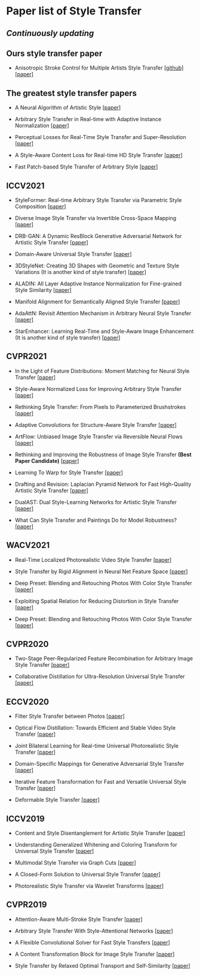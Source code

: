 # Paper list of Style Transfer
## ***Continuously updating***

## Ours style transfer paper
- Anisotropic Stroke Control for Multiple Artists Style Transfer
[[github]](https://github.com/neuralchen/ASMAGAN) [[paper]](https://arxiv.org/abs/2010.08175)

## The greatest style transfer papers
- A Neural Algorithm of Artistic Style
[[paper]](https://arxiv.org/pdf/1508.06576.pdf)

- Arbitrary Style Transfer in Real-time with Adaptive Instance Normalization
[[paper]](https://arxiv.org/pdf/1703.06868.pdf)

- Perceptual Losses for Real-Time Style Transfer and Super-Resolution
[[paper]](https://arxiv.org/pdf/1603.08155.pdf)

- A Style-Aware Content Loss for Real-time HD Style Transfer
[[paper]](https://openaccess.thecvf.com/content_ECCV_2018/papers/Artsiom_Sanakoyeu_A_Style-aware_Content_ECCV_2018_paper.pdf)

- Fast Patch-based Style Transfer of Arbitrary Style
[[paper]](https://arxiv.org/pdf/1612.04337.pdf)

## ICCV2021
- StyleFormer: Real-time Arbitrary Style Transfer via Parametric Style Composition
[[paper]](https://openaccess.thecvf.com/content/ICCV2021/papers/Wu_StyleFormer_Real-Time_Arbitrary_Style_Transfer_via_Parametric_Style_Composition_ICCV_2021_paper.pdf)

- Diverse Image Style Transfer via Invertible Cross-Space Mapping
[[paper]](https://openaccess.thecvf.com/content/ICCV2021/papers/Chen_Diverse_Image_Style_Transfer_via_Invertible_Cross-Space_Mapping_ICCV_2021_paper.pdf)

- DRB-GAN: A Dynamic ResBlock Generative Adversarial Network for Artistic Style Transfer
[[paper]](https://openaccess.thecvf.com/content/ICCV2021/papers/Xu_DRB-GAN_A_Dynamic_ResBlock_Generative_Adversarial_Network_for_Artistic_Style_ICCV_2021_paper.pdf)

- Domain-Aware Universal Style Transfer
[[paper]](https://openaccess.thecvf.com/content/ICCV2021/papers/Hong_Domain-Aware_Universal_Style_Transfer_ICCV_2021_paper.pdf)

- 3DStyleNet: Creating 3D Shapes with Geometric and Texture Style Variations (It is another kind of style transfer)
[[paper]](https://openaccess.thecvf.com/content/ICCV2021/papers/Yin_3DStyleNet_Creating_3D_Shapes_With_Geometric_and_Texture_Style_Variations_ICCV_2021_paper.pdf)

- ALADIN: All Layer Adaptive Instance Normalization for Fine-grained Style Similarity
[[paper]](https://openaccess.thecvf.com/content/ICCV2021/papers/Ruta_ALADIN_All_Layer_Adaptive_Instance_Normalization_for_Fine-Grained_Style_Similarity_ICCV_2021_paper.pdf)

- Manifold Alignment for Semantically Aligned Style Transfer
[[paper]](https://openaccess.thecvf.com/content/ICCV2021/papers/Huo_Manifold_Alignment_for_Semantically_Aligned_Style_Transfer_ICCV_2021_paper.pdf)

- AdaAttN: Revisit Attention Mechanism in Arbitrary Neural Style Transfer
[[paper]](https://openaccess.thecvf.com/content/ICCV2021/papers/Liu_AdaAttN_Revisit_Attention_Mechanism_in_Arbitrary_Neural_Style_Transfer_ICCV_2021_paper.pdf)

- StarEnhancer: Learning Real-Time and Style-Aware Image Enhancement (It is another kind of style transfer)
[[paper]](https://openaccess.thecvf.com/content/ICCV2021/papers/Song_StarEnhancer_Learning_Real-Time_and_Style-Aware_Image_Enhancement_ICCV_2021_paper.pdf)

## CVPR2021
- In the Light of Feature Distributions: Moment Matching for Neural Style Transfer
[[paper]](https://openaccess.thecvf.com/content/CVPR2021/html/Kalischek_In_the_Light_of_Feature_Distributions_Moment_Matching_for_Neural_CVPR_2021_paper.html)

- Style-Aware Normalized Loss for Improving Arbitrary Style Transfer
[[paper]](https://openaccess.thecvf.com/content/CVPR2021/html/Cheng_Style-Aware_Normalized_Loss_for_Improving_Arbitrary_Style_Transfer_CVPR_2021_paper.html)

- Rethinking Style Transfer: From Pixels to Parameterized Brushstrokes
[[paper]](https://openaccess.thecvf.com/content/CVPR2021/html/Kotovenko_Rethinking_Style_Transfer_From_Pixels_to_Parameterized_Brushstrokes_CVPR_2021_paper.html)

- Adaptive Convolutions for Structure-Aware Style Transfer
[[paper]](https://openaccess.thecvf.com/content/CVPR2021/html/Chandran_Adaptive_Convolutions_for_Structure-Aware_Style_Transfer_CVPR_2021_paper.html)

- ArtFlow: Unbiased Image Style Transfer via Reversible Neural Flows
[[paper]](https://openaccess.thecvf.com/content/CVPR2021/html/An_ArtFlow_Unbiased_Image_Style_Transfer_via_Reversible_Neural_Flows_CVPR_2021_paper.html)

- Rethinking and Improving the Robustness of Image Style Transfer **(Best Paper Candidate)**
[[paper]](https://openaccess.thecvf.com/content/CVPR2021/html/Wang_Rethinking_and_Improving_the_Robustness_of_Image_Style_Transfer_CVPR_2021_paper.html)

- Learning To Warp for Style Transfer
[[paper]](https://openaccess.thecvf.com/content/CVPR2021/html/Liu_Learning_To_Warp_for_Style_Transfer_CVPR_2021_paper.html)

- Drafting and Revision: Laplacian Pyramid Network for Fast High-Quality Artistic Style Transfer
[[paper]](https://openaccess.thecvf.com/content/CVPR2021/html/Lin_Drafting_and_Revision_Laplacian_Pyramid_Network_for_Fast_High-Quality_Artistic_CVPR_2021_paper.html)

- DualAST: Dual Style-Learning Networks for Artistic Style Transfer
[[paper]](https://openaccess.thecvf.com/content/CVPR2021/html/Chen_DualAST_Dual_Style-Learning_Networks_for_Artistic_Style_Transfer_CVPR_2021_paper.html)

- What Can Style Transfer and Paintings Do for Model Robustness?
[[paper]](https://openaccess.thecvf.com/content/CVPR2021/html/Lin_What_Can_Style_Transfer_and_Paintings_Do_for_Model_Robustness_CVPR_2021_paper.html)

## WACV2021
- Real-Time Localized Photorealistic Video Style Transfer
[[paper]](https://openaccess.thecvf.com/content/WACV2021/html/Xia_Real-Time_Localized_Photorealistic_Video_Style_Transfer_WACV_2021_paper.html)

- Style Transfer by Rigid Alignment in Neural Net Feature Space
[[paper]](https://openaccess.thecvf.com/content/WACV2021/html/Hada_Style_Transfer_by_Rigid_Alignment_in_Neural_Net_Feature_Space_WACV_2021_paper.html)

- Deep Preset: Blending and Retouching Photos With Color Style Transfer
[[paper]](https://openaccess.thecvf.com/content/WACV2021/html/Ho_Deep_Preset_Blending_and_Retouching_Photos_With_Color_Style_Transfer_WACV_2021_paper.html)

- Exploiting Spatial Relation for Reducing Distortion in Style Transfer
[[paper]](https://openaccess.thecvf.com/content/WACV2021/html/Chang_Exploiting_Spatial_Relation_for_Reducing_Distortion_in_Style_Transfer_WACV_2021_paper.html)

- Deep Preset: Blending and Retouching Photos With Color Style Transfer
[[paper]](https://openaccess.thecvf.com/content/WACV2021/html/Ho_Deep_Preset_Blending_and_Retouching_Photos_With_Color_Style_Transfer_WACV_2021_paper.html)

## CVPR2020

- Two-Stage Peer-Regularized Feature Recombination for Arbitrary Image Style Transfer
[[paper]](https://openaccess.thecvf.com/content_CVPR_2020/html/Svoboda_Two-Stage_Peer-Regularized_Feature_Recombination_for_Arbitrary_Image_Style_Transfer_CVPR_2020_paper.html)

- Collaborative Distillation for Ultra-Resolution Universal Style Transfer
[[paper]](https://openaccess.thecvf.com/content_CVPR_2020/html/Wang_Collaborative_Distillation_for_Ultra-Resolution_Universal_Style_Transfer_CVPR_2020_paper.html)

## ECCV2020
- Filter Style Transfer between Photos
[[paper]](https://www.ecva.net/papers/eccv_2020/papers_ECCV/html/4809_ECCV_2020_paper.php)

- Optical Flow Distillation: Towards Efficient and Stable Video Style Transfer
[[paper]](https://www.ecva.net/papers/eccv_2020/papers_ECCV/html/13_ECCV_2020_paper.php)

- Joint Bilateral Learning for Real-time Universal Photorealistic Style Transfer
[[paper]](https://www.ecva.net/papers/eccv_2020/papers_ECCV/html/575_ECCV_2020_paper.php)

- Domain-Specific Mappings for Generative Adversarial Style Transfer
[[paper]](https://www.ecva.net/papers/eccv_2020/papers_ECCV/html/634_ECCV_2020_paper.php)

- Iterative Feature Transformation for Fast and Versatile Universal Style Transfer
[[paper]](https://www.ecva.net/papers/eccv_2020/papers_ECCV/html/3170_ECCV_2020_paper.php)

- Deformable Style Transfer
[[paper]](https://www.ecva.net/papers/eccv_2020/papers_ECCV/html/5333_ECCV_2020_paper.php)

## ICCV2019
- Content and Style Disentanglement for Artistic Style Transfer
[[paper]](https://openaccess.thecvf.com/content_ICCV_2019/html/Kotovenko_Content_and_Style_Disentanglement_for_Artistic_Style_Transfer_ICCV_2019_paper.html)

- Understanding Generalized Whitening and Coloring Transform for Universal Style Transfer
[[paper]](https://openaccess.thecvf.com/content_ICCV_2019/html/Chiu_Understanding_Generalized_Whitening_and_Coloring_Transform_for_Universal_Style_Transfer_ICCV_2019_paper.html)

- Multimodal Style Transfer via Graph Cuts
[[paper]](https://openaccess.thecvf.com/content_ICCV_2019/html/Zhang_Multimodal_Style_Transfer_via_Graph_Cuts_ICCV_2019_paper.html)

- A Closed-Form Solution to Universal Style Transfer
[[paper]](https://openaccess.thecvf.com/content_ICCV_2019/html/Lu_A_Closed-Form_Solution_to_Universal_Style_Transfer_ICCV_2019_paper.html)

- Photorealistic Style Transfer via Wavelet Transforms
[[paper]](https://openaccess.thecvf.com/content_ICCV_2019/html/Yoo_Photorealistic_Style_Transfer_via_Wavelet_Transforms_ICCV_2019_paper.html)

## CVPR2019
- Attention-Aware Multi-Stroke Style Transfer
[[paper]](https://openaccess.thecvf.com/content_CVPR_2019/html/Yao_Attention-Aware_Multi-Stroke_Style_Transfer_CVPR_2019_paper.html)

- Arbitrary Style Transfer With Style-Attentional Networks
[[paper]](https://openaccess.thecvf.com/content_CVPR_2019/html/Park_Arbitrary_Style_Transfer_With_Style-Attentional_Networks_CVPR_2019_paper.html)

- A Flexible Convolutional Solver for Fast Style Transfers
[[paper]](https://openaccess.thecvf.com/content_CVPR_2019/html/Puy_A_Flexible_Convolutional_Solver_for_Fast_Style_Transfers_CVPR_2019_paper.html)

- A Content Transformation Block for Image Style Transfer
[[paper]](https://openaccess.thecvf.com/content_CVPR_2019/html/Kotovenko_A_Content_Transformation_Block_for_Image_Style_Transfer_CVPR_2019_paper.html)

- Style Transfer by Relaxed Optimal Transport and Self-Similarity
[[paper]](https://openaccess.thecvf.com/content_CVPR_2019/html/Kolkin_Style_Transfer_by_Relaxed_Optimal_Transport_and_Self-Similarity_CVPR_2019_paper.html)